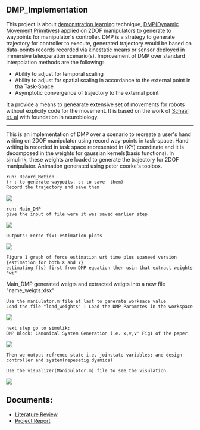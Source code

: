 ## DMP_Implementation 
This project is about [demonstration learning](http://www.scholarpedia.org/article/Robot_learning_by_demonstration) technique, [DMP(Dynamic Movement Primitives)](https://homes.cs.washington.edu/~todorov/courses/amath579/reading/DynamicPrimitives.pdf) applied on 2DOF manipulators to generate to waypoints for manipulator's controller. DMP is a strategy to generate trajectory for controller to execute, generated trajectory would be based on data-points records recorded via kinestatic means or sensor deployed in immersive teleoperation scenario(s). 
Improvement of DMP over standard interpolation methods are the following:
- Ability to adjust for temporal scaling
- Ability to adjust for spatial scaling in accordance to the external point in tha Task-Space
- Asymptotic convergence of trajectory to the external point

It a provide a means to genearate extensive set of movements for robots without explicity code for the movement. It is based on the work of [Schaal et. al](https://homes.cs.washington.edu/~todorov/courses/amath579/reading/DynamicPrimitives.pdf) with foundation in neurobiology.

<hr>
This is an implementation of DMP over a scenario to recreate a user's hand writing on 2DOF manipulator using record way-points in task-space. Hand writing is recorded in task space represented in (XY) coordinate and it is decomposed in the weights for gaussian kernels(basis functions). In simulink, these weights are loaded to generate the trajectory for 2DOF manipulator. Animation generated using peter coorke's toolbox.

<!-- >> run: Record_Motion    -->
	run: Record_Motion
	(r : to generate waypoits, s: to save  them)
	Record the trajectory and save them

<img src="Images/1.png">

<!-- >> run: Main_DMP -->

	run: Main_DMP
	give the input of file were it was saved earlier step
<img src="Images/2.png">

	Outputs: Force f(x) estimation plots
<img src="Images/4.png">

	Figure 1 graph of force estimation wrt time plus spaneed version
	{estimation for both X and Y}
	estimating f(s) first from DMP equation	then usin that extract weights "wi"

Main_DMP generated weigts and extracted weigts into a new file "name_weigts.xlsx"

	Use the maniulator.m file at last to generate worksace value
	Load the file "load_weights" : Load the DMP Parametes in the workspace

<img src="Images/6.png">

	next step go to simulik;
	DMP Block: Canonical System Generation i.e. x,v,v' Fig1 of the paper
<img src="Images/7.png">

		

	Then we output refrence state i.e. joinstate variables; and design controller and system(repesetig dyamics)

	Use the visualizer(Manipulator.m) file to see the visulation

<img src="Images/11.png">

## Documents:
- [Literature Review](../main/DOCS/Literature_Review.pdf)
- [Project Report](../main/DOCS/Project_Report.pdf)